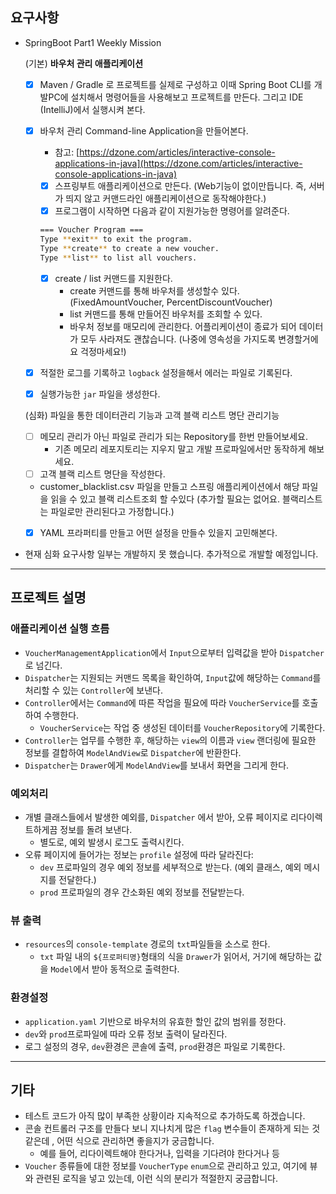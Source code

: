 ## 요구사항

- SpringBoot Part1 Weekly Mission

    (기본) **바우처 관리 애플리케이션**

    - [x]  Maven / Gradle 로 프로젝트를 실제로 구성하고 이때 Spring Boot CLI를 개발PC에 설치해서 명령어들을 사용해보고 프로젝트를 만든다. 그리고 IDE (IntelliJ)에서 실행시켜 본다.
    - [x]  바우처 관리 Command-line Application을 만들어본다.
        - 참고: [https://dzone.com/articles/interactive-console-applications-in-java](https://dzone.com/articles/interactive-console-applications-in-java)
        - [x]  스프링부트 애플리케이션으로 만든다. (Web기능이 없이만듭니다. 즉, 서버가 띄지 않고 커맨드라인 애플리케이션으로 동작해야한다.)
        - [x]  프로그램이 시작하면 다음과 같이 지원가능한 명령어를 알려준다.
        
        ```bash
        === Voucher Program ===
        Type **exit** to exit the program.
        Type **create** to create a new voucher.
        Type **list** to list all vouchers.
        ```
        
        - [x]  create / list 커맨드를 지원한다.
            - create 커맨드를 통해 바우처를 생성할수 있다. (FixedAmountVoucher, PercentDiscountVoucher)
            - list 커맨드를 통해 만들어진 바우처를 조회할 수 있다.
            - 바우처 정보를 매모리에 관리한다. 어플리케이션이 종료가 되어 데이터가 모두 사라져도 괜찮습니다. (나중에 영속성을 가지도록 변경할거에요 걱정마세요!)
    - [x]  적절한 로그를 기록하고 `logback` 설정을해서 에러는 파일로 기록된다.
    - [x]  실행가능한 `jar` 파일을 생성한다.

    (심화) 파일을 통한 데이터관리 기능과 고객 블랙 리스트 명단 관리기능

    - [ ]  메모리 관리가 아닌 파일로 관리가 되는 Repository를 한번 만들어보세요.
        - 기존 메모리 레포지토리는 지우지 말고 개발 프로파일에서만 동작하게 해보세요.
    - [ ]  고객 블랙 리스트 명단을 작성한다.
    - customer_blacklist.csv 파일을 만들고 스프링 애플리케이션에서 해당 파일을 읽을 수 있고 블랙 리스트조회 할 수있다 (추가할 필요는 없어요. 블랙리스트는 파일로만 관리된다고 가정합니다.)
    - [x]  YAML 프라퍼티를 만들고 어떤 설정을 만들수 있을지 고민해본다.



- 현재 심화 요구사항 일부는 개발하지 못 했습니다. 추가적으로 개발할 예정입니다.

----------

## 프로젝트 설명

### 애플리케이션 실행 흐름

- `VoucherManagementApplication`에서 `Input`으로부터 입력값을 받아 `Dispatcher`로 넘긴다.
- `Dispatcher`는 지원되는 커맨드 목록을 확인하여, `Input`값에 해당하는 `Command`를 처리할 수 있는 `Controller`에 보낸다.
- `Controller`에서는 `Command`에 따른 작업을 필요에 따라 `VoucherService`를 호출하여 수행한다.
  - `VoucherService`는 작업 중 생성된 데이터를 `VoucherRepository`에 기록한다.
- `Controller`는 업무를 수행한 후, 해당하는 `view`의 이름과 `view` 랜더링에 필요한 정보를 결합하여 `ModelAndView`로 `Dispatcher`에 반환한다.
- `Dispatcher`는 `Drawer`에게 `ModelAndView`를 보내서 화면을 그리게 한다.



### 예외처리

- 개별 클래스들에서 발생한 예외를, `Dispatcher` 에서 받아, 오류 페이지로 리다이렉트하게끔 정보를 돌려 보낸다.
  - 별도로, 예외 발생시 로그도 출력시킨다.
- 오류 페이지에 들어가는 정보는 `profile` 설정에 따라 달라진다:
  - `dev` 프로파일의 경우 예외 정보를 세부적으로 받는다. (예외 클래스, 예외 메시지를 전달한다.)
  - `prod` 프로파일의 경우 간소화된 예외 정보를 전달받는다.



### 뷰 출력

- `resources`의 `console-template` 경로의 `txt`파일들을 소스로 한다.
  - `txt` 파일 내의 `${프로퍼티명}`형태의 식을 `Drawer`가 읽어서, 거기에 해당하는 값을 `Model`에서 받아 동적으로 출력한다.



### 환경설정

- `application.yaml` 기반으로 바우처의 유효한 할인 값의 범위를 정한다.
- `dev`와 `prod`프로파일에 따라 오류 정보 출력이 달라진다.
- 로그 설정의 경우, `dev`환경은 콘솔에 출력, `prod`환경은 파일로 기록한다.

--------

## 기타

- 테스트 코드가 아직 많이 부족한 상황이라 지속적으로 추가하도록 하겠습니다.
- 콘솔 컨트롤러 구조를 만들다 보니 지나치게 많은 `flag` 변수들이 존재하게 되는 것 같은데 , 어떤 식으로 관리하면 좋을지가 궁금합니다.
  - 예를 들어, 리다이렉트해야 한다거나, 입력을 기다려야 한다거나 등
- `Voucher` 종류들에 대한 정보를 `VoucherType` `enum`으로 관리하고 있고, 여기에 뷰와 관련된 로직을 넣고 있는데, 이런 식의 분리가 적절한지 궁금합니다.